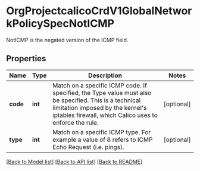 # OrgProjectcalicoCrdV1GlobalNetworkPolicySpecNotICMP

NotICMP is the negated version of the ICMP field.
## Properties
Name | Type | Description | Notes
------------ | ------------- | ------------- | -------------
**code** | **int** | Match on a specific ICMP code.  If specified, the Type value must also be specified. This is a technical limitation imposed by the kernel&#39;s iptables firewall, which Calico uses to enforce the rule. | [optional] 
**type** | **int** | Match on a specific ICMP type.  For example a value of 8 refers to ICMP Echo Request (i.e. pings). | [optional] 

[[Back to Model list]](../README.md#documentation-for-models) [[Back to API list]](../README.md#documentation-for-api-endpoints) [[Back to README]](../README.md)


